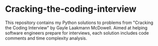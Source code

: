 # Cracking-the-coding-interview
This repository contains my Python solutions to problems from "Cracking the Coding Interview" by Gayle Laakmann McDowell. Aimed at helping software engineers prepare for interviews, each solution includes code comments and time complexity analysis.
